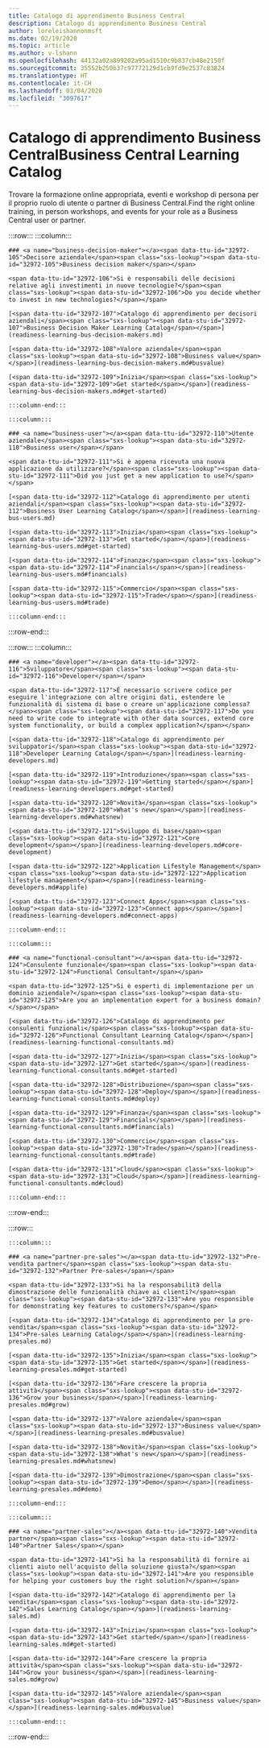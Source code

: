 ```yaml
---
title: Catalogo di apprendimento Business Central
description: Catalogo di apprendimento Business Central
author: loreleishannonmsft
ms.date: 02/19/2020
ms.topic: article
ms.author: v-lshann
ms.openlocfilehash: 44132a02a899202a95ad1510c9b837cb48e2150f
ms.sourcegitcommit: 35552b250b37c97772129d1cb9fd9e2537c83824
ms.translationtype: HT
ms.contentlocale: it-CH
ms.lasthandoff: 03/04/2020
ms.locfileid: "3097617"
---
```

# <a name="business-central-learning-catalog"></a><span data-ttu-id="32972-103">Catalogo di apprendimento Business Central</span><span class="sxs-lookup"><span data-stu-id="32972-103">Business Central Learning Catalog</span></span>
<span data-ttu-id="32972-104">Trovare la formazione online appropriata, eventi e workshop di persona per il proprio ruolo di utente o partner di Business Central.</span><span class="sxs-lookup"><span data-stu-id="32972-104">Find the right online training, in person workshops, and events for your role as a Business Central user or partner.</span></span>

:::row:::
    :::column:::

    ### <a name="business-decision-maker"></a><span data-ttu-id="32972-105">Decisore aziendale</span><span class="sxs-lookup"><span data-stu-id="32972-105">Business decision maker</span></span>

    <span data-ttu-id="32972-106">Si è responsabili delle decisioni relative agli investimenti in nuove tecnologie?</span><span class="sxs-lookup"><span data-stu-id="32972-106">Do you decide whether to invest in new technologies?</span></span> 

    [<span data-ttu-id="32972-107">Catalogo di apprendimento per decisori aziendali</span><span class="sxs-lookup"><span data-stu-id="32972-107">Business Decision Maker Learning Catalog</span></span>](readiness-learning-bus-decision-makers.md)

    [<span data-ttu-id="32972-108">Valore aziendale</span><span class="sxs-lookup"><span data-stu-id="32972-108">Business value</span></span>](readiness-learning-bus-decision-makers.md#busvalue)

    [<span data-ttu-id="32972-109">Inizia</span><span class="sxs-lookup"><span data-stu-id="32972-109">Get started</span></span>](readiness-learning-bus-decision-makers.md#get-started)

    :::column-end:::

    :::column:::

    ### <a name="business-user"></a><span data-ttu-id="32972-110">Utente aziendale</span><span class="sxs-lookup"><span data-stu-id="32972-110">Business user</span></span>

    <span data-ttu-id="32972-111">Si è appena ricevuta una nuova applicazione da utilizzare?</span><span class="sxs-lookup"><span data-stu-id="32972-111">Did you just get a new application to use?</span></span> 

    [<span data-ttu-id="32972-112">Catalogo di apprendimento per utenti aziendali</span><span class="sxs-lookup"><span data-stu-id="32972-112">Business User Learning Catalog</span></span>](readiness-learning-bus-users.md)

    [<span data-ttu-id="32972-113">Inizia</span><span class="sxs-lookup"><span data-stu-id="32972-113">Get started</span></span>](readiness-learning-bus-users.md#get-started)

    [<span data-ttu-id="32972-114">Finanza</span><span class="sxs-lookup"><span data-stu-id="32972-114">Financials</span></span>](readiness-learning-bus-users.md#financials)

    [<span data-ttu-id="32972-115">Commercio</span><span class="sxs-lookup"><span data-stu-id="32972-115">Trade</span></span>](readiness-learning-bus-users.md#trade)

    :::column-end:::

:::row-end:::

:::row:::
    :::column:::

    ### <a name="developer"></a><span data-ttu-id="32972-116">Sviluppatore</span><span class="sxs-lookup"><span data-stu-id="32972-116">Developer</span></span>

    <span data-ttu-id="32972-117">È necessario scrivere codice per eseguire l'integrazione con altre origini dati, estendere le funzionalità di sistema di base o creare un'applicazione complessa?</span><span class="sxs-lookup"><span data-stu-id="32972-117">Do you need to write code to integrate with other data sources, extend core system functionality, or build a complex application?</span></span>

    [<span data-ttu-id="32972-118">Catalogo di apprendimento per sviluppatori</span><span class="sxs-lookup"><span data-stu-id="32972-118">Developer Learning Catalog</span></span>](readiness-learning-developers.md)

    [<span data-ttu-id="32972-119">Introduzione</span><span class="sxs-lookup"><span data-stu-id="32972-119">Getting started</span></span>](readiness-learning-developers.md#get-started)

    [<span data-ttu-id="32972-120">Novità</span><span class="sxs-lookup"><span data-stu-id="32972-120">What's new</span></span>](readiness-learning-developers.md#whatsnew)

    [<span data-ttu-id="32972-121">Sviluppo di base</span><span class="sxs-lookup"><span data-stu-id="32972-121">Core development</span></span>](readiness-learning-developers.md#core-development)

    [<span data-ttu-id="32972-122">Application Lifestyle Management</span><span class="sxs-lookup"><span data-stu-id="32972-122">Application lifestyle management</span></span>](readiness-learning-developers.md#applife)

    [<span data-ttu-id="32972-123">Connect Apps</span><span class="sxs-lookup"><span data-stu-id="32972-123">Connect apps</span></span>](readiness-learning-developers.md#connect-apps)

    :::column-end:::

    :::column:::

    ### <a name="functional-consultant"></a><span data-ttu-id="32972-124">Consulente funzionale</span><span class="sxs-lookup"><span data-stu-id="32972-124">Functional Consultant</span></span>
    
    <span data-ttu-id="32972-125">Si è esperti di implementazione per un dominio aziendale?</span><span class="sxs-lookup"><span data-stu-id="32972-125">Are you an implementation expert for a business domain?</span></span> 

    [<span data-ttu-id="32972-126">Catalogo di apprendimento per consulenti funzionali</span><span class="sxs-lookup"><span data-stu-id="32972-126">Functional Consultant Learning Catalog</span></span>](readiness-learning-functional-consultants.md)

    [<span data-ttu-id="32972-127">Inizia</span><span class="sxs-lookup"><span data-stu-id="32972-127">Get started</span></span>](readiness-learning-functional-consultants.md#get-started)

    [<span data-ttu-id="32972-128">Distribuzione</span><span class="sxs-lookup"><span data-stu-id="32972-128">Deploy</span></span>](readiness-learning-functional-consultants.md#deploy)

    [<span data-ttu-id="32972-129">Finanza</span><span class="sxs-lookup"><span data-stu-id="32972-129">Financials</span></span>](readiness-learning-functional-consultants.md#financials)

    [<span data-ttu-id="32972-130">Commercio</span><span class="sxs-lookup"><span data-stu-id="32972-130">Trade</span></span>](readiness-learning-functional-consultants.md#trade)

    [<span data-ttu-id="32972-131">Cloud</span><span class="sxs-lookup"><span data-stu-id="32972-131">Cloud</span></span>](readiness-learning-functional-consultants.md#cloud)

    :::column-end:::

:::row-end:::

:::row:::

    :::column:::

    ### <a name="partner-pre-sales"></a><span data-ttu-id="32972-132">Pre-vendita partner</span><span class="sxs-lookup"><span data-stu-id="32972-132">Partner Pre-sales</span></span>

    <span data-ttu-id="32972-133">Si ha la responsabilità della dimostrazione delle funzionalità chiave ai clienti?</span><span class="sxs-lookup"><span data-stu-id="32972-133">Are you responsible for demonstrating key features to customers?</span></span> 

    [<span data-ttu-id="32972-134">Catalogo di apprendimento per la pre-vendita</span><span class="sxs-lookup"><span data-stu-id="32972-134">Pre-sales Learning Catalog</span></span>](readiness-learning-presales.md)

    [<span data-ttu-id="32972-135">Inizia</span><span class="sxs-lookup"><span data-stu-id="32972-135">Get started</span></span>](readiness-learning-presales.md#get-started)

    [<span data-ttu-id="32972-136">Fare crescere la propria attività</span><span class="sxs-lookup"><span data-stu-id="32972-136">Grow your business</span></span>](readiness-learning-presales.md#grow)

    [<span data-ttu-id="32972-137">Valore aziendale</span><span class="sxs-lookup"><span data-stu-id="32972-137">Business value</span></span>](readiness-learning-presales.md#busvalue)

    [<span data-ttu-id="32972-138">Novità</span><span class="sxs-lookup"><span data-stu-id="32972-138">What's new</span></span>](readiness-learning-presales.md#whatsnew)

    [<span data-ttu-id="32972-139">Dimostrazione</span><span class="sxs-lookup"><span data-stu-id="32972-139">Demo</span></span>](readiness-learning-presales.md#demo)

    :::column-end:::

    :::column:::

    ### <a name="partner-sales"></a><span data-ttu-id="32972-140">Vendita partner</span><span class="sxs-lookup"><span data-stu-id="32972-140">Partner Sales</span></span>

    <span data-ttu-id="32972-141">Si ha la responsabilità di fornire ai clienti aiuto nell'acquisto della soluzione giusta?</span><span class="sxs-lookup"><span data-stu-id="32972-141">Are you responsible for helping your customers buy the right solution?</span></span> 

    [<span data-ttu-id="32972-142">Catalogo di apprendimento per la vendita</span><span class="sxs-lookup"><span data-stu-id="32972-142">Sales Learning Catalog</span></span>](readiness-learning-sales.md)

    [<span data-ttu-id="32972-143">Inizia</span><span class="sxs-lookup"><span data-stu-id="32972-143">Get started</span></span>](readiness-learning-sales.md#get-started)

    [<span data-ttu-id="32972-144">Fare crescere la propria attività</span><span class="sxs-lookup"><span data-stu-id="32972-144">Grow your business</span></span>](readiness-learning-sales.md#grow)

    [<span data-ttu-id="32972-145">Valore aziendale</span><span class="sxs-lookup"><span data-stu-id="32972-145">Business value</span></span>](readiness-learning-sales.md#busvalue)

    :::column-end:::

:::row-end:::
